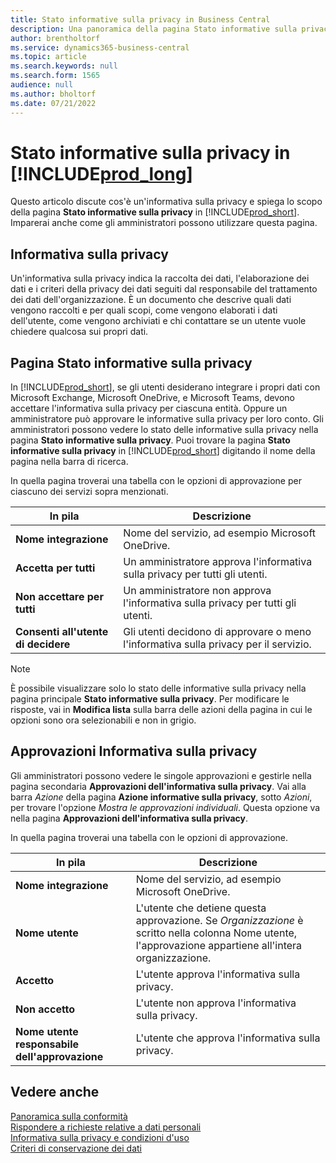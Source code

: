 ```yaml
---
title: Stato informative sulla privacy in Business Central
description: Una panoramica della pagina Stato informative sulla privacy in Business Central
author: brentholtorf
ms.service: dynamics365-business-central
ms.topic: article
ms.search.keywords: null
ms.search.form: 1565
audience: null
ms.author: bholtorf
ms.date: 07/21/2022
---
```


# Stato informative sulla privacy in [!INCLUDE[prod_long](includes/prod_long.md)]

Questo articolo discute cos'è un'informativa sulla privacy e spiega lo scopo della pagina **Stato informative sulla privacy** in [!INCLUDE[prod_short](includes/prod_short.md)]. Imparerai anche come gli amministratori possono utilizzare questa pagina.

## Informativa sulla privacy

Un'informativa sulla privacy indica la raccolta dei dati, l'elaborazione dei dati e i criteri della privacy dei dati seguiti dal responsabile del trattamento dei dati dell'organizzazione. È un documento che descrive quali dati vengono raccolti e per quali scopi, come vengono elaborati i dati dell'utente, come vengono archiviati e chi contattare se un utente vuole chiedere qualcosa sui propri dati. 

## Pagina Stato informative sulla privacy

In [!INCLUDE[prod_short](includes/prod_short.md)], se gli utenti desiderano integrare i propri dati con Microsoft Exchange, Microsoft OneDrive, e Microsoft Teams, devono accettare l'informativa sulla privacy per ciascuna entità. Oppure un amministratore può approvare le informative sulla privacy per loro conto. Gli amministratori possono vedere lo stato delle informative sulla privacy nella pagina **Stato informative sulla privacy**. Puoi trovare la pagina **Stato informative sulla privacy** in [!INCLUDE[prod_short](includes/prod_short.md)] digitando il nome della pagina nella barra di ricerca.  

In quella pagina troverai una tabella con le opzioni di approvazione per ciascuno dei servizi sopra menzionati. 

| In pila | Descrizione |
| ----------- | ----------- | 
| **Nome integrazione** | Nome del servizio, ad esempio Microsoft OneDrive. |
| **Accetta per tutti** | Un amministratore approva l'informativa sulla privacy per tutti gli utenti. |
| **Non accettare per tutti** | Un amministratore non approva l'informativa sulla privacy per tutti gli utenti. |
| **Consenti all'utente di decidere** | Gli utenti decidono di approvare o meno l'informativa sulla privacy per il servizio. |

> [!NOTE]
> È possibile visualizzare solo lo stato delle informative sulla privacy nella pagina principale **Stato informative sulla privacy**. Per modificare le risposte, vai in **Modifica lista** sulla barra delle azioni della pagina in cui le opzioni sono ora selezionabili e non in grigio.

## Approvazioni Informativa sulla privacy

Gli amministratori possono vedere le singole approvazioni e gestirle nella pagina secondaria **Approvazioni dell'informativa sulla privacy**. Vai alla barra *Azione* della pagina **Azione informative sulla privacy**, sotto *Azioni*, per trovare l'opzione *Mostra le approvazioni individuali*. Questa opzione va nella pagina **Approvazioni dell'informativa sulla privacy**.<br>

In quella pagina troverai una tabella con le opzioni di approvazione. 

| In pila | Descrizione |
| ----------- | ----------- | 
| **Nome integrazione** | Nome del servizio, ad esempio Microsoft OneDrive. |
| **Nome utente** | L'utente che detiene questa approvazione. Se *Organizzazione* è scritto nella colonna Nome utente, l'approvazione appartiene all'intera organizzazione. 
| **Accetto** | L'utente approva l'informativa sulla privacy. |
| **Non accetto** | L'utente non approva l'informativa sulla privacy. |
| **Nome utente responsabile dell'approvazione** | L'utente che approva l'informativa sulla privacy. |

## Vedere anche

[Panoramica sulla conformità  ](/dynamics365/business-central/compliance/compliance-overview)  
[Rispondere a richieste relative a dati personali  ](/dynamics365/business-central/admin-responding-to-requests-about-personal-data)  
[Informativa sulla privacy e condizioni d'uso ](/dynamics365/business-central/dev-itpro/developer/readiness/readiness-checklist-i-privacypolicy-termsofuse)  
[Criteri di conservazione dei dati](/dynamics365-release-plan/2020wave2/smb/dynamics365-business-central/define-retention-policies) 
